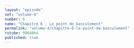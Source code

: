 ```yaml
---
layout: "episode"
set: "volume-4"
number: 6
name: "Chapitre 6 : Le point de basculement"
permalink: "volume-4/chapitre-6-le-point-de-basculement"
rutube: 9964864
published: true
---
```

